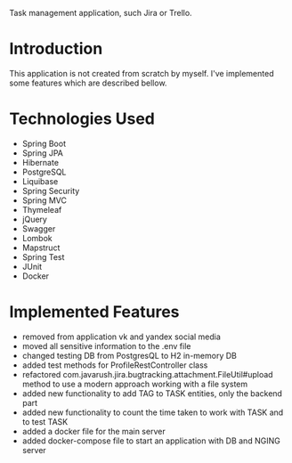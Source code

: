Task management application, such Jira or Trello.

# Introduction
This application is not created from scratch by myself. I've implemented some features which are described bellow.

# Technologies Used
- Spring Boot
- Spring JPA
- Hibernate
- PostgreSQL
- Liquibase
- Spring Security
- Spring MVC
- Thymeleaf
- jQuery
- Swagger
- Lombok
- Mapstruct
- Spring Test
- JUnit
- Docker

# Implemented Features
- removed from application vk and yandex social media
- moved all sensitive information to the .env file
- changed testing DB from PostgresQL to H2 in-memory DB
- added test methods for ProfileRestController class
- refactored com.javarush.jira.bugtracking.attachment.FileUtil#upload method to use a modern approach working with a file system
- added new functionality to add TAG to TASK entities, only the backend part
- added new functionality to count the time taken to work with TASK and to test TASK
- added a docker file for the main server
- added docker-compose file to start an application with DB and NGING server

